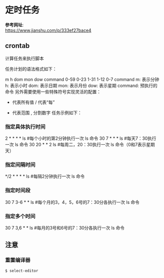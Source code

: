# 定时任务
**参考网址**:\
https://www.jianshu.com/p/333ef27bace4

## crontab
计算任务来执行脚本

任务计划的语法格式如下：

m h dom mon dow   command
0-59 0-23 1-31 1-12 0-7  command
m: 表示分钟
h: 表示小时
dom: 表示日期
mon: 表示月份
dow: 表示星期
command: 预执行的命令
另外需要使用一些特殊符号实现灵活的配置：

* 代表所有值
/ 代表“每”
- 代表范围
, 分割数字
任务示例如下：

### 指定具体执行时间
2   *  *  *  * ls    #每个小时的第2分钟执行一次 ls 命令
30  7  *  *  * ls    #每天7：30执行一次 ls 命令
30 20  *  *  2 ls    #每周二，20：30执行一次 ls 命令（0和7表示星期天）

### 指定间隔时间
*/2 *  *  *  * ls    #每隔2分钟执行一次 ls 命令

### 指定时间段
30  7 3-6 *  * ls    #每个月的3，4，5，6号的7：30分各执行一次 ls 命令

### 指定多个时间
30  7 3,6 *  * ls    #每月的3号和6号的7：30分各执行一次 ls 命令


## 注意

### 重置编译器
```
$ select-editor
```